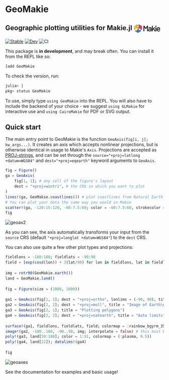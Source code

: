 # GeoMakie

## Geographic plotting utilities for Makie.jl <a href = "https://www.github.com/MakieOrg/Makie.jl"><img src="https://raw.githubusercontent.com/MakieOrg/Makie.jl/master/assets/logo.png" alt="Makie.jl" height="30" align = "top"></a>

[![Stable](https://img.shields.io/badge/docs-stable-blue.svg)](https://geo.makie.org/stable)
[![Dev](https://img.shields.io/badge/docs-dev-blue.svg)](https://geo.makie.org/dev)
![CI](https://github.com/MakieOrg/GeoMakie.jl/actions/workflows/ci.yml/badge.svg)

This package is **in development**, and may break often.  You can install it from the REPL like so:
```julia
]add GeoMakie
```

To check the version, run:
```julia
julia> ]
pkg> status GeoMakie
```
To use, simply type `using GeoMakie` into the REPL.  You will also have to include the backend of your choice - we suggest `using GLMakie` for interactive use and `using CairoMakie` for PDF or SVG output.

## Quick start

The main entry point to GeoMakie is the function `GeoAxis(fig[i, j]; kw_args...)`.  It creates an axis which accepts nonlinear projections, but is otherwise identical in usage to Makie's `Axis`.
Projections are accepted as [PROJ-strings](https://proj.org/operations/projections/index.html), and can be set through the `source="+proj=latlong +datum=WGS84"` and `dest="+proj=eqearth"` keyword arguments to `GeoAxis`.


```julia
fig = Figure()
ga = GeoAxis(
    fig[1, 1]; # any cell of the figure's layout
    dest = "+proj=wintri", # the CRS in which you want to plot
)
lines!(ga, GeoMakie.coastlines()) # plot coastlines from Natural Earth as a reference
# You can plot your data the same way you would in Makie
scatter!(ga, -120:15:120, -60:7.5:60; color = -60:7.5:60, strokecolor = (:black, 0.2))
fig
```
![geoax2](https://user-images.githubusercontent.com/32143268/165353013-ec6c4230-be7e-4dbc-a8c8-7e40204ebf80.svg)


As you can see, the axis automatically transforms your input from the `source`
CRS (default `"+proj=longlat +datum=WGS84"`) to the `dest` CRS.

You can also use quite a few other plot types and projections:
```julia
fieldlons = -180:180; fieldlats = -90:90
field = [exp(cosd(lon)) + 3(lat/90) for lon in fieldlons, lat in fieldlats]

img = rotr90(GeoMakie.earth())
land = GeoMakie.land()

fig = Figure(size = (1000, 1000))

ga1 = GeoAxis(fig[1, 1]; dest = "+proj=ortho", lonlims = (-90, 90), title = "Orthographic\n "); lines!(ga1, GeoMakie.coastlines())
ga2 = GeoAxis(fig[1, 2]; dest = "+proj=moll", title = "Image of Earth\n ")
ga3 = GeoAxis(fig[2, 1]; title = "Plotting polygons")
ga4 = GeoAxis(fig[2, 2]; dest = "+proj=natearth", title = "Auto limits") # you can plot geodata on regular axes too

surface!(ga1, fieldlons, fieldlats, field; colormap = :rainbow_bgyrm_35_85_c69_n256, shading = NoShading)
image!(ga2, -180..180, -90..90, img; interpolate = false) # this must be included
poly!(ga3, land[50:100]; color = 1:51, colormap = (:plasma, 0.5))
poly!(ga4, land[22]); datalims!(ga4)

fig
```
![geoaxes](https://user-images.githubusercontent.com/32143268/165358447-ab1aa721-d457-4710-979c-d361080eae52.svg)

See the documentation for examples and basic usage!
